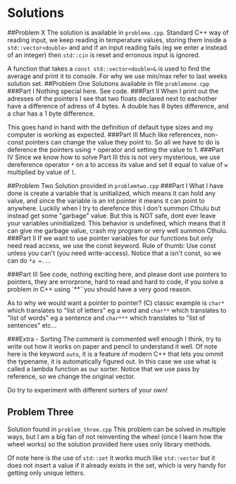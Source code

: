 # Solutions

##Problem X
The solution is available in `problemx.cpp`. Standard C++ way of reading input, we keep reading in temperature values, storing them inside a `std::vector<double>` and 
and if an input reading fails (eg we enter `æ` instead of an integer) then `std::cin` is reset and erronous input is ignored.

A function that takes a `const std::vector<double>&` is used to find the average and print it to console. For why we use min/max refer to last weeks solution set.
##Problem One
Solutions available in file `problemone.cpp`
###Part I
Nothing special here. See code.
###Part II
When I print out the adresses of the pointers I see that two floats declared next to eachother
have a difference of adress of 4 bytes. A double has 8 bytes difference, and a char has a 1 byte difference.

This goes hand in hand with the definition of default type sizes and my computer is working as expected.
###Part III
Much like references, non-const pointers can change the value they point to. So all we have to do is deference the pointers using `*` operator and setting the value to 1.
###Part IV
Since we know how to solve Part III this is not very mysterious, we use dereference operator `*` on a to access its value and set it equal to value of `w` multiplied by value of `l`.

##Problem Two
Solution provided in `problemtwo.cpp`
###Part I
What I have done is create a variable that is unitialized, which means it can hold any value, and since the variable is an int pointer it means it can point to anywhere. Luckily when I try to derefence this I don't summon Cthulu but instead get some "garbage" value. But this is NOT safe, dont ever leave your variables uninitialized. This behavior is undefined, which means that it can give me garbage value, crash my program or very well summon Cthulu.
###Part II
If we want to use pointer variables for our functions but only need read access, we use the const keyword.
Rule of thumb: Use const unless you can't (you need write-access). Notice that a isn't const, so we can do `*a
=...`

###Part III
See code, nothing exciting here, and please dont use pointers to pointers, they are errorprone, hard to read and hard to code, if you solve a problem in C++ using `**``you should have a very good reason.

As to why we would want a pointer to pointer? (C) classic example is `char*` which translates to "list of letters" eg a word and `char**` which translates to "list of words" eg a sentence and `char***` which translates to "list of sentences" etc...

###Extra - Sorting
The comment is commented well enough I think, try to write out how it works on paper and pencil to understand it well. Of note here is the keyword `auto`, it is a feature of modern C++ that lets you ommit the typename, it is automatically figured out. In this case we use what is called a lambda function as our sorter. Notice that we use pass by reference, so we change the original vector.

Do try to experiment with different sorters of your own!

## Problem Three
Solution found in `problem_three.cpp`
This problem can be solved in multiple ways, but I am a big fan of not reinventing the wheel (once I learn how the wheel works) so the solution provided here uses only library methods.

Of note here is the use of `std::set` it works much like `std::vector` but it does not insert a value if it already exists in the set, which is very handy for getting only unique letters.
